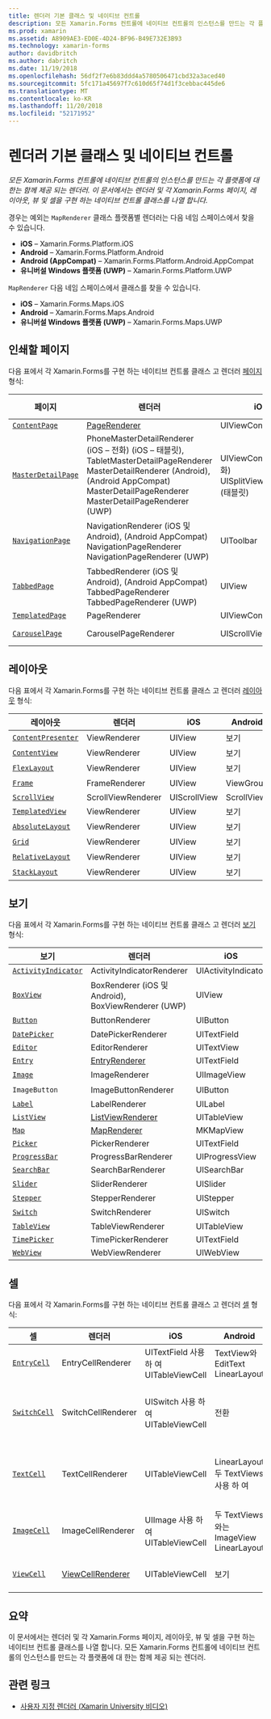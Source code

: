 ```yaml
---
title: 렌더러 기본 클래스 및 네이티브 컨트롤
description: 모든 Xamarin.Forms 컨트롤에 네이티브 컨트롤의 인스턴스를 만드는 각 플랫폼에 대 한는 함께 제공 되는 렌더러. 이 문서에서는 렌더러 및 각 Xamarin.Forms 페이지, 레이아웃, 뷰 및 셀을 구현 하는 네이티브 컨트롤 클래스를 나열 합니다.
ms.prod: xamarin
ms.assetid: A8909AE3-ED0E-4D24-BF96-B49E732E3B93
ms.technology: xamarin-forms
author: davidbritch
ms.author: dabritch
ms.date: 11/19/2018
ms.openlocfilehash: 56df2f7e6b83ddd4a5780506471cbd32a3aced40
ms.sourcegitcommit: 5fc171a45697f7c610d65f74d1f3cebbac445de6
ms.translationtype: MT
ms.contentlocale: ko-KR
ms.lasthandoff: 11/20/2018
ms.locfileid: "52171952"
---
```

# <a name="renderer-base-classes-and-native-controls"></a>렌더러 기본 클래스 및 네이티브 컨트롤

_모든 Xamarin.Forms 컨트롤에 네이티브 컨트롤의 인스턴스를 만드는 각 플랫폼에 대 한는 함께 제공 되는 렌더러. 이 문서에서는 렌더러 및 각 Xamarin.Forms 페이지, 레이아웃, 뷰 및 셀을 구현 하는 네이티브 컨트롤 클래스를 나열 합니다._

경우는 예외는 `MapRenderer` 클래스 플랫폼별 렌더러는 다음 네임 스페이스에서 찾을 수 있습니다.

- **iOS** – Xamarin.Forms.Platform.iOS
- **Android** – Xamarin.Forms.Platform.Android
- **Android (AppCompat)** – Xamarin.Forms.Platform.Android.AppCompat
- **유니버설 Windows 플랫폼 (UWP)** – Xamarin.Forms.Platform.UWP

`MapRenderer` 다음 네임 스페이스에서 클래스를 찾을 수 있습니다.

- **iOS** – Xamarin.Forms.Maps.iOS
- **Android** – Xamarin.Forms.Maps.Android
- **유니버설 Windows 플랫폼 (UWP)** – Xamarin.Forms.Maps.UWP

## <a name="pages"></a>인쇄할 페이지

다음 표에서 각 Xamarin.Forms를 구현 하는 네이티브 컨트롤 클래스 고 렌더러 [페이지](~/xamarin-forms/user-interface/controls/pages.md) 형식:

|페이지|렌더러|iOS|Android|Android (AppCompat)|UWP|
|--- |--- |--- |--- |--- |--- |
|[`ContentPage`](xref:Xamarin.Forms.ContentPage)|[PageRenderer](~/xamarin-forms/app-fundamentals/custom-renderer/contentpage.md)|UIViewController|ViewGroup||FrameworkElement|
|[`MasterDetailPage`](xref:Xamarin.Forms.MasterDetailPage)|PhoneMasterDetailRenderer (iOS – 전화) (iOS – 태블릿), TabletMasterDetailPageRenderer MasterDetailRenderer (Android), (Android AppCompat) MasterDetailPageRenderer MasterDetailPageRenderer (UWP)|UIViewController (전화) UISplitViewController (태블릿)|DrawerLayout (v4)|DrawerLayout (v4)|FrameworkElement (사용자 지정 컨트롤)|
|[`NavigationPage`](xref:Xamarin.Forms.NavigationPage)|NavigationRenderer (iOS 및 Android), (Android AppCompat) NavigationPageRenderer NavigationPageRenderer (UWP)|UIToolbar|ViewGroup|ViewGroup|FrameworkElement (사용자 지정 컨트롤)|
|[`TabbedPage`](xref:Xamarin.Forms.TabbedPage)|TabbedRenderer (iOS 및 Android), (Android AppCompat) TabbedPageRenderer TabbedPageRenderer (UWP)|UIView|ViewPager|ViewPager|FrameworkElement (피벗)|
|[`TemplatedPage`](xref:Xamarin.Forms.TemplatedPage)|PageRenderer|UIViewController|ViewGroup||FrameworkElement|
|[`CarouselPage`](xref:Xamarin.Forms.CarouselPage)|CarouselPageRenderer|UIScrollView|ViewPager|ViewPager|FrameworkElement (FlipView)|

## <a name="layouts"></a>레이아웃

다음 표에서 각 Xamarin.Forms를 구현 하는 네이티브 컨트롤 클래스 고 렌더러 [레이아웃](~/xamarin-forms/user-interface/controls/layouts.md) 형식:

|레이아웃|렌더러|iOS|Android|UWP|
|--- |--- |--- |--- |--- |
|[`ContentPresenter`](xref:Xamarin.Forms.ContentPresenter)|ViewRenderer|UIView|보기|FrameworkElement|
|[`ContentView`](xref:Xamarin.Forms.ContentView)|ViewRenderer|UIView|보기|FrameworkElement|
|[`FlexLayout`](xref:Xamarin.Forms.FlexLayout)|ViewRenderer|UIView|보기|FrameworkElement|
|[`Frame`](xref:Xamarin.Forms.Frame)|FrameRenderer|UIView|ViewGroup|테두리|
|[`ScrollView`](xref:Xamarin.Forms.ScrollView)|ScrollViewRenderer|UIScrollView|ScrollView|ScrollViewer|
|[`TemplatedView`](xref:Xamarin.Forms.TemplatedView)|ViewRenderer|UIView|보기|FrameworkElement|
|[`AbsoluteLayout`](xref:Xamarin.Forms.AbsoluteLayout)|ViewRenderer|UIView|보기|FrameworkElement|
|[`Grid`](xref:Xamarin.Forms.Grid)|ViewRenderer|UIView|보기|FrameworkElement|
|[`RelativeLayout`](xref:Xamarin.Forms.RelativeLayout)|ViewRenderer|UIView|보기|FrameworkElement|
|[`StackLayout`](xref:Xamarin.Forms.StackLayout)|ViewRenderer|UIView|보기|FrameworkElement|

## <a name="views"></a>보기

다음 표에서 각 Xamarin.Forms를 구현 하는 네이티브 컨트롤 클래스 고 렌더러 [보기](~/xamarin-forms/user-interface/controls/views.md) 형식:

|보기|렌더러|iOS|Android|Android (AppCompat)|UWP|
|--- |--- |--- |--- |--- |--- |
|[`ActivityIndicator`](xref:Xamarin.Forms.ActivityIndicator)|ActivityIndicatorRenderer|UIActivityIndicator|ProgressBar||ProgressBar|
|[`BoxView`](xref:Xamarin.Forms.BoxView)|BoxRenderer (iOS 및 Android), BoxViewRenderer (UWP)|UIView|ViewGroup||사각형|
|[`Button`](xref:Xamarin.Forms.Button)|ButtonRenderer|UIButton|단추|AppCompatButton|단추|
|[`DatePicker`](xref:Xamarin.Forms.DatePicker)|DatePickerRenderer|UITextField|EditText||DatePicker|
|[`Editor`](xref:Xamarin.Forms.Editor)|EditorRenderer|UITextView|EditText||TextBox|
|[`Entry`](xref:Xamarin.Forms.Entry)|[EntryRenderer](~/xamarin-forms/app-fundamentals/custom-renderer/entry.md)|UITextField|EditText||TextBox|
|[`Image`](xref:Xamarin.Forms.Image)|ImageRenderer|UIImageView|ImageView||이미지|
|`ImageButton`|ImageButtonRenderer|UIButton||AppCompatImageButton|단추|
|[`Label`](xref:Xamarin.Forms.Label)|LabelRenderer|UILabel|TextView||TextBlock|
|[`ListView`](xref:Xamarin.Forms.ListView)|[ListViewRenderer](~/xamarin-forms/app-fundamentals/custom-renderer/listview.md)|UITableView|ListView||ListView|
|[`Map`](xref:Xamarin.Forms.Maps.Map)|[MapRenderer](~/xamarin-forms/app-fundamentals/custom-renderer/map/index.md)|MKMapView|MapView||MapControl|
|[`Picker`](xref:Xamarin.Forms.Picker)|PickerRenderer|UITextField|EditText|EditText|ComboBox|
|[`ProgressBar`](xref:Xamarin.Forms.ProgressBar)|ProgressBarRenderer|UIProgressView|ProgressBar||ProgressBar|
|[`SearchBar`](xref:Xamarin.Forms.SearchBar)|SearchBarRenderer|UISearchBar|SearchView||AutoSuggestBox|
|[`Slider`](xref:Xamarin.Forms.Slider)|SliderRenderer|UISlider|SeekBar||슬라이더|
|[`Stepper`](xref:Xamarin.Forms.Stepper)|StepperRenderer|UIStepper|LinearLayout||Control|
|[`Switch`](xref:Xamarin.Forms.Switch)|SwitchRenderer|UISwitch|전환|SwitchCompat|ToggleSwitch|
|[`TableView`](xref:Xamarin.Forms.TableView)|TableViewRenderer|UITableView|ListView||ListView|
|[`TimePicker`](xref:Xamarin.Forms.TimePicker)|TimePickerRenderer|UITextField|EditText||TimePicker|
|[`WebView`](xref:Xamarin.Forms.WebView)|WebViewRenderer|UIWebView|WebView||WebView|

## <a name="cells"></a>셀

다음 표에서 각 Xamarin.Forms를 구현 하는 네이티브 컨트롤 클래스 고 렌더러 [셀](~/xamarin-forms/user-interface/controls/cells.md) 형식:

|셀|렌더러|iOS|Android|UWP|
|--- |--- |--- |--- |--- |
|[`EntryCell`](xref:Xamarin.Forms.EntryCell)|EntryCellRenderer|UITextField 사용 하 여 UITableViewCell|TextView와 EditText LinearLayout|텍스트 상자를 사용 하 여 DataTemplate|
|[`SwitchCell`](xref:Xamarin.Forms.SwitchCell)|SwitchCellRenderer|UISwitch 사용 하 여 UITableViewCell|전환|TextBlock과 ToggleSwitch를 포함 하는 표를 사용 하 여 DataTemplate|
|[`TextCell`](xref:Xamarin.Forms.TextCell)|TextCellRenderer|UITableViewCell|LinearLayout 두 TextViews 사용 하 여|두 개의 Textblock을 포함 하는 StackPanel 사용 하 여 DataTemplate|
|[`ImageCell`](xref:Xamarin.Forms.ImageCell)|ImageCellRenderer|UIImage 사용 하 여 UITableViewCell|두 TextViews와는 ImageView LinearLayout|이미지 및 두 개의 Textblock을 포함 하는 표를 사용 하 여 DataTemplate|
|[`ViewCell`](xref:Xamarin.Forms.ViewCell)|[ViewCellRenderer](~/xamarin-forms/app-fundamentals/custom-renderer/viewcell.md)|UITableViewCell|보기|ContentPresenter 사용 하 여 DataTemplate|

## <a name="summary"></a>요약

이 문서에서는 렌더러 및 각 Xamarin.Forms 페이지, 레이아웃, 뷰 및 셀을 구현 하는 네이티브 컨트롤 클래스를 나열 합니다. 모든 Xamarin.Forms 컨트롤에 네이티브 컨트롤의 인스턴스를 만드는 각 플랫폼에 대 한는 함께 제공 되는 렌더러.

## <a name="related-links"></a>관련 링크

- [사용자 지정 렌더러 (Xamarin University 비디오)](https://developer.xamarin.com/videos/cross-platform/xamarinforms-custom-renderers/)

